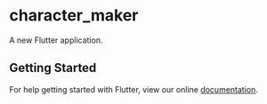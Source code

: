 # character_maker

A new Flutter application.

## Getting Started

For help getting started with Flutter, view our online
[documentation](https://flutter.io/).
